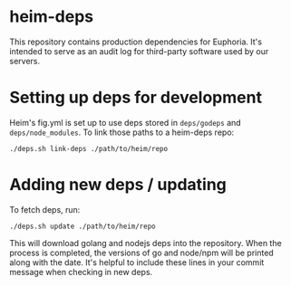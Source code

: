 # heim-deps

This repository contains production dependencies for Euphoria. It's intended to
serve as an audit log for third-party software used by our servers.

# Setting up deps for development

Heim's fig.yml is set up to use deps stored in `deps/godeps` and
`deps/node_modules`. To link those paths to a heim-deps repo:

    ./deps.sh link-deps ./path/to/heim/repo

# Adding new deps / updating

To fetch deps, run:

    ./deps.sh update ./path/to/heim/repo

This will download golang and nodejs deps into the repository. When the process
is completed, the versions of go and node/npm will be printed along with the
date. It's helpful to include these lines in your commit message when checking
in new deps.
